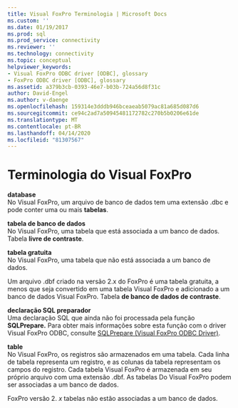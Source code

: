 ```yaml
---
title: Visual FoxPro Terminologia | Microsoft Docs
ms.custom: ''
ms.date: 01/19/2017
ms.prod: sql
ms.prod_service: connectivity
ms.reviewer: ''
ms.technology: connectivity
ms.topic: conceptual
helpviewer_keywords:
- Visual FoxPro ODBC driver [ODBC], glossary
- FoxPro ODBC driver [ODBC], glossary
ms.assetid: a379b3cb-0393-46e7-b03b-724a56d8f31c
author: David-Engel
ms.author: v-daenge
ms.openlocfilehash: 159314e3dddb946bceaeab5079ac81a685d087d6
ms.sourcegitcommit: ce94c2ad7a50945481172782c270b5b0206e61de
ms.translationtype: MT
ms.contentlocale: pt-BR
ms.lasthandoff: 04/14/2020
ms.locfileid: "81307567"
---
```

# <a name="visual-foxpro-terminology"></a>Terminologia do Visual FoxPro
**database**  
 No Visual FoxPro, um arquivo de banco de dados tem uma extensão .dbc e pode conter uma ou mais **tabelas**.  
  
 **tabela de banco de dados**  
 No Visual FoxPro, uma tabela que está associada a um banco de dados. Tabela **livre de contraste**.  
  
 **tabela gratuita**  
 No Visual FoxPro, uma tabela que não está associada a um banco de dados.  
  
 Um arquivo .dbf criado na versão 2.x do FoxPro é uma tabela gratuita, a menos que seja convertido em uma tabela Visual FoxPro e adicionado a um banco de dados Visual FoxPro. Tabela **de banco de dados de contraste**.  
  
 **declaração SQL preparador**  
 Uma declaração SQL que ainda não foi processada pela função **SQLPrepare.** Para obter mais informações sobre esta função com o driver Visual FoxPro ODBC, consulte [SQLPrepare (Visual FoxPro ODBC Driver)](../../odbc/microsoft/sqlprepare-visual-foxpro-odbc-driver.md).  
  
 **table**  
 No Visual FoxPro, os registros são armazenados em uma tabela. Cada linha de tabela representa um registro, e as colunas da tabela representam os campos do registro. Cada tabela Visual FoxPro é armazenada em seu próprio arquivo com uma extensão .dbf. As tabelas Do Visual FoxPro podem ser associadas a um banco de dados.  
  
 FoxPro versão 2. *x* tabelas não estão associadas a um banco de dados.
